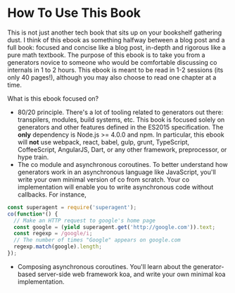 # How To Use This Book

This is not just another tech book that sits up on your bookshelf gathering
dust. I think of this ebook as something halfway between a blog post and
a full book: focused and concise like a blog post, in-depth and rigorous like
a pure math textbook. The purpose of this ebook is to take you from a generators
novice to someone who would be comfortable discussing co internals in 1 to 2
hours. This ebook is meant to be read in 1-2 sessions (its only 40 pages!),
although you may also choose to read one chapter at a time.

What is this ebook focused on?

* 80/20 principle. There's a lot of tooling related to generators out there:
transpilers, modules, build systems, etc. This book is focused solely on
generators and other features defined in the ES2015 specification. The **only**
dependency is Node.js >= 4.0.0 and npm.
In particular, this ebook will **not** use webpack, react, babel, gulp, grunt,
TypeScript, CoffeeScript, AngularJS, Dart, or any other framework,
preprocessor, or hype train.
* The co module and asynchronous coroutines. To better understand how generators
work in an asynchronous language like JavaScript, you'll write your own
minimal version of co from scratch. Your co implementation will enable you
to write asynchronous code without callbacks. For instance,

```javascript
const superagent = require('superagent');
co(function*() {
  // Make an HTTP request to google's home page
  const google = (yield superagent.get('http://google.com')).text;
  const regexp = /google/i;
  // The number of times "Google" appears on google.com
  regexp.match(google).length;
});
```

* Composing asynchronous coroutines. You'll learn about the generator-based
server-side web framework koa, and write your own minimal koa implementation.
